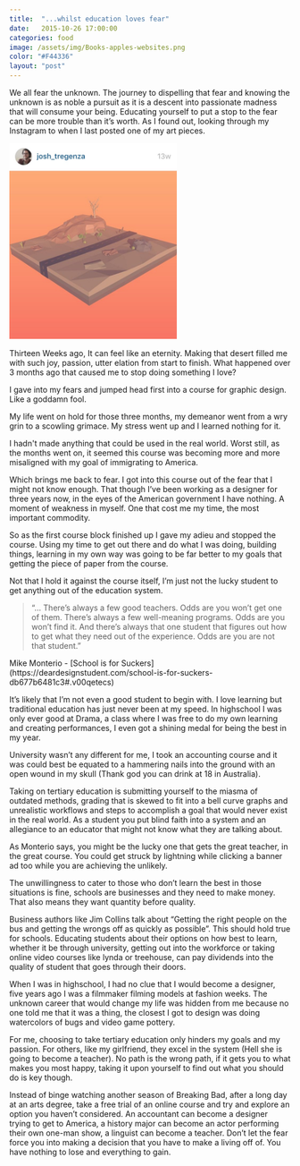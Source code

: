 ```yaml
---
title:  "...whilst education loves fear"
date:   2015-10-26 17:00:00
categories: food
image: /assets/img/Books-apples-websites.png
color: "#F44336"
layout: "post"
---
```


We all fear the unknown. The journey to dispelling that fear and knowing the unknown is as noble a pursuit as it is a descent into passionate madness that will consume your being. Educating yourself to put a stop to the fear can be more trouble than it’s worth. As I found out, looking through my Instagram to when I last posted one of my art pieces.

<img src="../assets/img/thirteen-weeks.jpeg" style="width:300px; text-align:left;" />

Thirteen Weeks ago, It can feel like an eternity.  Making that desert filled me with such joy, passion, utter elation from start to finish. What happened over 3 months ago that caused me to stop doing something I love?

I gave into my fears and jumped head first into a course for graphic design. Like a goddamn fool.

My life went on hold for those three months, my demeanor went from a wry grin to a scowling grimace. My stress went up and I learned nothing for it.

I hadn't made anything that could be used in the real world. Worst still, as the months went on, it seemed this course was becoming more and more misaligned with my goal of immigrating to America.

Which brings me back to fear. I got into this course out of the fear that I might not know enough. That though I’ve been working as a designer for three years now, in the eyes of the American government I have nothing. A moment of weakness in myself. One that cost me my time, the most important commodity.

So as the first course block finished up I gave my adieu and stopped the course. Using my time to get out there and do what I was doing, building things, learning in my own way was going to be far better to my goals that getting the piece of paper from the course.

Not that I hold it against the course itself, I’m just not the lucky student to get anything out of the education system.

<blockquote>“… There’s always a few good teachers. Odds are you won’t get one of them. There’s always a few well-meaning programs. Odds are you won’t find it. And there’s always that one student that figures out how to get what they need out of the experience. Odds are you are not that student.”</blockquote>
Mike Monterio - [School is for Suckers](https://deardesignstudent.com/school-is-for-suckers-db677b6481c3#.v00qetecs)

It’s likely that I’m not even a good student to begin with. I love learning but traditional education has just never been at my speed. In highschool I was only ever good at Drama, a class where I was free to do my own learning and creating performances, I even got a shining medal for being the best in my year.

University wasn’t any different for me, I took an accounting course and it was could best be equated to a hammering nails into the ground with an open wound in my skull (Thank god you can drink at 18 in Australia).

Taking on tertiary education is submitting yourself to the miasma of outdated methods, grading that is skewed to fit into a bell curve graphs and unrealistic workflows and steps to accomplish a goal that would never exist in the real world. As a student you put blind faith into a system and an allegiance to an educator that might not know what they are talking about.

As Monterio says, you might be the lucky one that gets the great teacher, in the great course. You could get struck by lightning while clicking a banner ad too while you are achieving the unlikely.

The unwillingness to cater to those who don’t learn the best in those situations is fine, schools are businesses and they need to make money. That also means they want quantity before quality.

Business authors like Jim Collins talk about “Getting the right people on the bus and getting the wrongs off as quickly as possible”. This should hold true for schools. Educating students about their options on how best to learn, whether it be through university, getting out into the workforce or taking online video courses like lynda or treehouse, can pay dividends into the quality of student that goes through their doors.

When I was in highschool, I had no clue that I would become a designer, five years ago I was a filmmaker filming models at fashion weeks. The unknown career that would change my life was hidden from me because no one told me that it was a thing, the closest I got to design was doing watercolors of bugs and video game pottery.

For me, choosing to take tertiary education only hinders my goals and my passion. For others, like my girlfriend, they excel in the system (Hell she is going to become a teacher). No path is the wrong path, if it gets you to what makes you most happy, taking it upon yourself to find out what you should do is key though. 

Instead of binge watching another season of Breaking Bad, after a long day at an arts degree, take a free trial of an online course and try and explore an option you haven’t considered. An accountant can become a designer trying to get to America, a history major can become an actor performing their own one-man show, a linguist can become a teacher. Don’t let the fear force you into making a decision that you have to make a living off of. You have nothing to lose and everything to gain. 